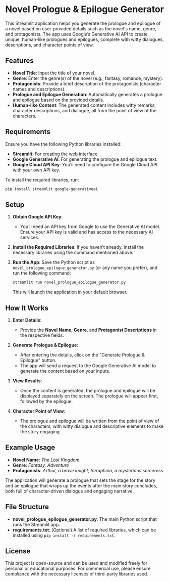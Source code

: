 # Novel Prologue & Epilogue Generator

This Streamlit application helps you generate the prologue and epilogue of a novel based on user-provided details such as the novel's name, genre, and protagonists. The app uses Google’s Generative AI API to create unique, human-like prologues and epilogues, complete with witty dialogues, descriptions, and character points of view.

## Features

- **Novel Title**: Input the title of your novel.
- **Genre**: Enter the genre(s) of the novel (e.g., fantasy, romance, mystery).
- **Protagonists**: Provide a brief description of the protagonists (character names and descriptions).
- **Prologue and Epilogue Generation**: Automatically generates a prologue and epilogue based on the provided details.
- **Human-like Content**: The generated content includes witty remarks, character descriptions, and dialogue, all from the point of view of the characters.

## Requirements

Ensure you have the following Python libraries installed:

- **Streamlit**: For creating the web interface.
- **Google Generative AI**: For generating the prologue and epilogue text.
- **Google Cloud API Key**: You’ll need to configure the Google Cloud API with your own API key.

To install the required libraries, run:

```bash
pip install streamlit google-generativeai
```

## Setup

1. **Obtain Google API Key**:
   - You’ll need an API key from Google to use the Generative AI model. Ensure your API key is valid and has access to the necessary AI services.

2. **Install the Required Libraries**:
   If you haven’t already, install the necessary libraries using the command mentioned above.

3. **Run the App**:
   Save the Python script as `novel_prologue_epilogue_generator.py` (or any name you prefer), and run the following command:

   ```bash
   streamlit run novel_prologue_epilogue_generator.py
   ```

   This will launch the application in your default browser.

## How It Works

1. **Enter Details**:
   - Provide the **Novel Name**, **Genre**, and **Protagonist Descriptions** in the respective fields.

2. **Generate Prologue & Epilogue**:
   - After entering the details, click on the "Generate Prologue & Epilogue" button.
   - The app will send a request to the Google Generative AI model to generate the content based on your inputs.

3. **View Results**:
   - Once the content is generated, the prologue and epilogue will be displayed separately on the screen. The prologue will appear first, followed by the epilogue.

4. **Character Point of View**:
   - The prologue and epilogue will be written from the point of view of the characters, with witty dialogue and descriptive elements to make the story engaging.

## Example Usage

- **Novel Name**: *The Lost Kingdom*
- **Genre**: *Fantasy, Adventure*
- **Protagonists**: *Arthur, a brave knight; Seraphina, a mysterious sorceress*

The application will generate a prologue that sets the stage for the story and an epilogue that wraps up the events after the main story concludes, both full of character-driven dialogue and engaging narrative.

## File Structure

- **novel_prologue_epilogue_generator.py**: The main Python script that runs the Streamlit app.
- **requirements.txt**: (Optional) A list of required libraries, which can be installed using `pip install -r requirements.txt`.

## License

This project is open-source and can be used and modified freely for personal or educational purposes. For commercial use, please ensure compliance with the necessary licenses of third-party libraries used.
